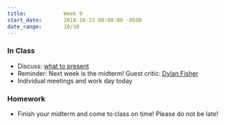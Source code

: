 ```yaml
---
title:            Week 9
start_date:       2018-10-23 00:00:00 -0500
date_range:       10/30
---
```


### In Class
- Discuss: [what to present](https://docs.google.com/presentation/d/1lRRKvAbZ-nqKSa-mCB_0sM4HbjOTLh0_QKgw7ZJNUO4/edit?usp=sharing)
- Reminder: Next week is the midterm! Guest critic: [Dylan Fisher](http://www.dylanfisher.com/)
- Individual meetings and work day today


### Homework

- Finish your midterm and come to class on time! Please do not be late!
